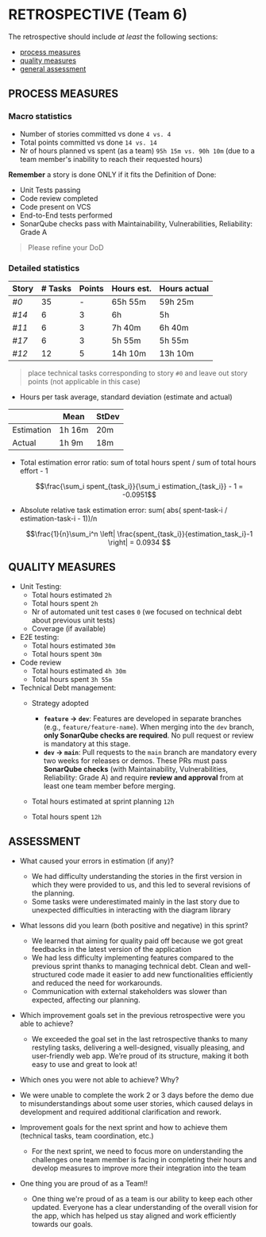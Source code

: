 RETROSPECTIVE (Team 6)
=====================================

The retrospective should include _at least_ the following
sections:

- [process measures](#process-measures)
- [quality measures](#quality-measures)
- [general assessment](#assessment)

## PROCESS MEASURES 

### Macro statistics

- Number of stories committed vs done `4 vs. 4`
- Total points committed vs done `14 vs. 14`
- Nr of hours planned vs spent (as a team) `95h 15m vs. 90h 10m`
  (due to a team member's inability to reach their requested hours)

**Remember**  a story is done ONLY if it fits the Definition of Done:
 
- Unit Tests passing
- Code review completed
- Code present on VCS
- End-to-End tests performed
- SonarQube checks pass with Maintainability, Vulnerabilities, Reliability: Grade A

> Please refine your DoD 

### Detailed statistics

| Story  | # Tasks | Points | Hours est. | Hours actual |
|--------|---------|--------|------------|--------------|
| _#0_   |    35   |    -   |   65h 55m   |   59h 25m     |
| _#14_  |     6   |     3  |     6h   |    5h     |
| _#11_  |     6   |     3  |   7h 40m   |   6h 40m     |
| _#17_  |     6   |     3  |   5h 55m   |   5h 55m    |
| _#12_  |    12   |     5  |    14h 10m   |     13h 10m    |
   

> place technical tasks corresponding to story `#0` and leave out story points (not applicable in this case)

- Hours per task average, standard deviation (estimate and actual)

|            | Mean | StDev |
|------------|------|-------|
| Estimation |   1h 16m   |   20m    | 
| Actual     |   1h 9m   |   18m    |

- Total estimation error ratio: sum of total hours spent / sum of total hours effort - 1

    $$\frac{\sum_i spent_{task_i}}{\sum_i estimation_{task_i}} - 1 = -0.0951$$
    
- Absolute relative task estimation error: sum( abs( spent-task-i / estimation-task-i - 1))/n

    $$\frac{1}{n}\sum_i^n \left| \frac{spent_{task_i}}{estimation_task_i}-1 \right| = 0.0934 $$
  
## QUALITY MEASURES 

- Unit Testing:
  - Total hours estimated `2h`
  - Total hours spent `2h`
  - Nr of automated unit test cases `0` (we focused on technical debt about previous unit tests)
  - Coverage (if available)
- E2E testing:
  - Total hours estimated `30m`
  - Total hours spent `30m`
- Code review 
  - Total hours estimated `4h 30m` 
  - Total hours spent `3h 55m`
- Technical Debt management:
  - Strategy adopted
    - **`feature` → `dev`**: Features are developed in separate branches (e.g., `feature/feature-name`). When merging into the `dev` branch, **only SonarQube checks are required**. No pull request or review is mandatory at this stage.
    - **`dev` → `main`**: Pull requests to the `main` branch are mandatory every two weeks for releases or demos. These PRs must pass **SonarQube checks** (with Maintainability, Vulnerabilities, Reliability: Grade A) and require **review and approval** from at least one team member before merging.

  - Total hours estimated at sprint planning `12h`
  - Total hours spent `12h`
  

## ASSESSMENT

- What caused your errors in estimation (if any)?
  - We had difficulty understanding the stories in the first version in which they were provided to us, and this led to several revisions of the planning.
  - Some tasks were underestimated mainly in the last story due to unexpected difficulties in interacting with the diagram library 

- What lessons did you learn (both positive and negative) in this sprint?
  - We learned that aiming for quality paid off because we got great feedbacks in the latest version of the application
  - We had less difficulty implementing features compared to the previous sprint thanks to managing technical debt. Clean and well-structured code made it easier to add new functionalities efficiently and reduced the need for workarounds.
  - Communication with external stakeholders was slower than expected, affecting our planning.

- Which improvement goals set in the previous retrospective were you able to achieve? 
  - We exceeded the goal set in the last retrospective thanks to many restyling tasks, delivering a well-designed, visually pleasing, and user-friendly web app. We’re proud of its structure, making it both easy to use and great to look at!
  
- Which ones you were not able to achieve? Why?
 - We were unable to complete the work 2 or 3 days before the demo due to misunderstandings about some user stories, which caused delays in development and required additional clarification and rework.

- Improvement goals for the next sprint and how to achieve them (technical tasks, team coordination, etc.)
  - For the next sprint, we need to focus more on understanding the challenges one team member is facing in completing their hours and develop measures to improve more their integration into the team 

- One thing you are proud of as a Team!!
  - One thing we're proud of as a team is our ability to keep each other updated. Everyone has a clear understanding of the overall vision for the app, which has helped us stay aligned and work efficiently towards our goals.